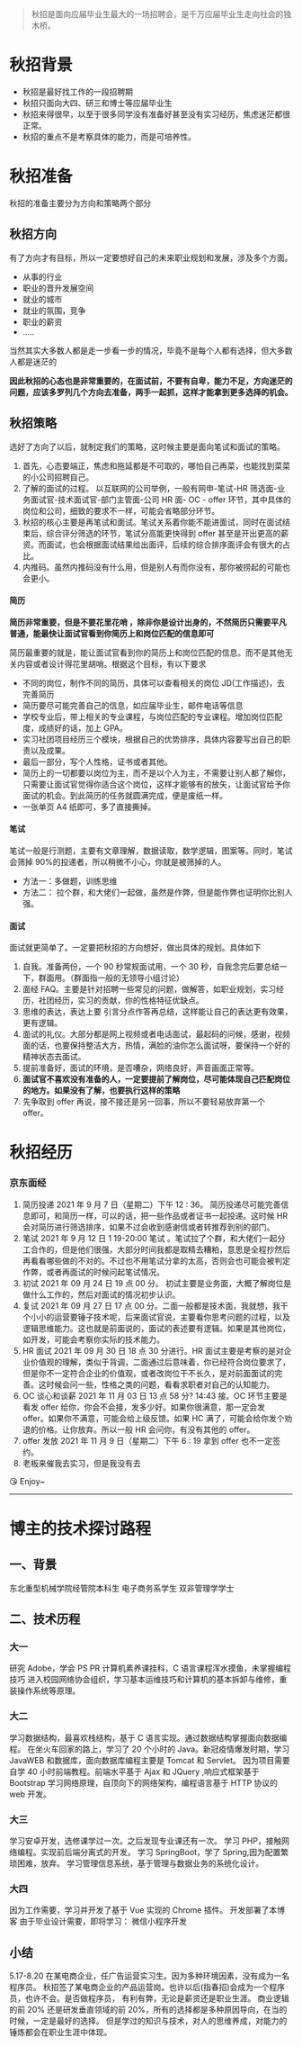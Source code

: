 > 秋招是面向应届毕业生最大的一场招聘会，是千万应届毕业生走向社会的独木桥。

# 秋招背景

- 秋招是最好找工作的一段招聘期
- 秋招只面向大四、研三和博士等应届毕业生
- 秋招来得很早，以至于很多同学没有准备好甚至没有实习经历，焦虑迷茫都很正常。
- 秋招的重点不是考察具体的能力，而是可培养性。

# 秋招准备

秋招的准备主要分为方向和策略两个部分

## 秋招方向

有了方向才有目标，所以一定要想好自己的未来职业规划和发展，涉及多个方面。

- 从事的行业
- 职业的晋升发展空间
- 就业的城市
- 就业的氛围，竞争
- 职业的薪资
- .....

当然其实大多数人都是走一步看一步的情况，毕竟不是每个人都有选择，但大多数人都是迷茫的

**因此秋招的心态也是非常重要的，在面试前，不要有自卑，能力不足，方向迷茫的问题，应该多罗列几个方向去准备，两手一起抓，这样才能拿到更多选择的机会。**

## 秋招策略

选好了方向了以后，就制定我们的策略，这时候主要是面向笔试和面试的策略。

1. 首先，心态要端正，焦虑和拖延都是不可取的，哪怕自己再菜，也能找到菜菜的小公司招聘自己。
2. 了解的面试的过程。 以互联网的公司举例，一般有网申-笔试-HR 筛选面-业务面试官-技术面试官-部门主管面-公司 HR 面- OC - offer 环节，其中具体的岗位和公司，细致的要求不一样，可能会省略部分环节。
3. 秋招的核心主要是再笔试和面试。笔试关系着你能不能进面试，同时在面试结束后，综合评分筛选的环节，笔试分高能更快得到 offer 甚至是开出更高的薪资。而面试，也会根据面试结果给出面评，后续的综合排序面评会有很大的占比。
4. 内推码。虽然内推码没有什么用，但是别人有而你没有，那你被捞起的可能也会更小。

#### 简历

**简历非常重要，但是不要花里花哨 ，除非你是设计出身的，不然简历只需要平凡普通，能最快让面试官看到你简历上和岗位匹配的信息即可**

简历最重要的就是，能让面试官看到你的简历上和岗位匹配的信息。而不是其他无关内容或者设计得花里胡哨。根据这个目标，有以下要求

- 不同的岗位，制作不同的简历，具体可以查看相关的岗位 JD(工作描述)，去完善简历
- 简历要尽可能完善自己的信息，如应届毕业生，邮件电话等信息
- 学校专业后，带上相关的专业课程，与岗位匹配的专业课程。增加岗位匹配度，成绩好的话，加上 GPA。
- 实习社团项目经历三个模块，根据自己的优势排序，具体内容要写出自己的职责以及成果。
- 最后一部分，写个人性格，证书或者其他。
- 简历上的一切都要以岗位为主，而不是以个人为主，不需要让别人都了解你，只需要让面试官觉得你适合这个岗位，这样才能够有的放矢，让面试官给予你面试的机会。到此简历的任务就圆满完成，便是废纸一样。
- 一张单页 A4 纸即可，多了直接撕掉。

#### 笔试

笔试一般是行测题，主要有文章理解，数据读取，数学逻辑，图案等。同时，笔试会筛掉 90%的投递者，所以稍微不小心，你就是被筛掉的人。

- 方法一：多做题，训练思维
- 方法二： 拉个群，和大佬们一起做，虽然是作弊，但是能作弊也证明你比别人强。

#### 面试

面试就更简单了。一定要把秋招的方向想好，做出具体的规划。具体如下

1. 自我。准备两份，一个 90 秒常规面试用，一个 30 秒，自我念完后要总结一下，群面用。（群面指一般的无领导小组讨论）
2. 面经 FAQ。主要是针对招聘一些常见的问题，做解答，如职业规划，实习经历，社团经历，实习的贡献，你的性格特征优缺点。
3. 思维的表达，表达上要 引言分点作答再总结，这样能让自己的表达更有效果，更有逻辑。
4. 面试的礼仪。大部分都是网上视频或者电话面试，最起码的问候，感谢，视频面的话，也要保持整洁大方，热情，满脸的油你怎么面试呀，要保持一个好的精神状态去面试。
5. 提前准备好，面试的环境，是否嘈杂，网络良好，声音画面正常等。
6. **面试官不喜欢没有准备的人，一定要提前了解岗位，尽可能体现自己匹配岗位的地方。如果没有了解，也要执行这样的策略**
7. 先争取到 offer 再说，接不接还是另一回事，所以不要轻易放弃第一个 offer。

# 秋招经历

### 京东面经

1. 简历投递 2021 年 9 月 7 日（星期二）下午 12 : 36。 简历投递尽可能完善信息即可，和简历一样，可以的话，把一些作品或者证书一起投递。这时候 HR 会对简历进行筛选排序，如果不过会收到感谢信或者转推荐到别的部门。
2. 笔试 2021 年 9 月 12 日 1 19-20:00 笔试 。笔试拉了个群，和大佬们一起分工合作的，但是他们很强，大部分时间我都是取精去糟粕，意思是全程抄然后再看看哪些做的不对的。不过也不用笔试分拿的太高，否则会也可能会被判定作弊，或者再面试的时候问起笔试情况。
3. 初试 2021 年 09 月 24 日 19 点 00 分。 初试主要是业务面，大概了解岗位是做什么工作的，然后对面试的情况初步认识。
4. 复试 2021 年 09 月 27 日 17 点 00 分。二面一般都是技术面，我就想，我干个小小的运营要锤子技术呢，后来面试官说，主要看你思考问题的过程，以及逻辑思维能力。这也就是前面说的，面试的表述要有逻辑。如果是其他岗位，如开发，可能会考察你实际的技术能力。
5. HR 面试 2021 年 09 月 30 日 18 点 30 分进行。HR 面试主要是考察的是对企业价值观的理解，类似于背调，二面通过后意味着，你已经符合岗位要求了，但是你不一定符合企业的价值观，或者改岗位干不长久，是对前面面试的完善。这时候会问一些，性格之类的问题，看看求职者对自己的认知能力。
6. OC 谈心和谈薪 2021 年 11 月 03 日 13 点 58 分? 14:43 接。OC 环节主要是看发 offer 给你，你会不会接，发多少好。如果你很满意，那一定会发 offer。如果你不满意，可能会给上级反馈。如果 HC 满了，可能会给你发个劝退的价格。让你放弃。所以一般 HR 会问你，有没有其他的 offer。
7. offer 发放 2021 年 11 月 9 日（星期二）下午 6 : 19 拿到 offer 也不一定签约。
8. 老板来催我去实习，但是我没有去

😘 Enjoy~

---

# 博主的技术探讨路程

## 一、背景 ​

东北重型机械学院经管院本科生
电子商务系学生
双非管理学学士

## 二、技术历程 ​

### 大一 ​

研究 Adobe，学会 PS PR
计算机素养课挂科，C 语言课程浑水摸鱼，未掌握编程技巧
进入校园网络协会组织，学习基本运维技巧和计算机的基本拆卸与维修，重装操作系统等原理。

### 大二 ​

学习数据结构，最喜欢栈结构，基于 C 语言实现。通过数据结构掌握面向数据编程。
在坐火车回家的路上，学习了 20 个小时的 Java。新冠疫情爆发时期，学习 JavaWEB 和数据库，面向数据库编程主要是 Tomcat 和 Servlet。
因为项目需要自学 40 小时前端教程。前端水平基于 Ajax 和 JQuery ,响应式框架基于 Bootstrap
学习网络原理，自顶向下的网络架构，编程语言基于 HTTP 协议的 web 开发。

### 大三 ​

学习安卓开发，选修课学过一次。之后发现专业课还有一次。
学习 PHP，接触网络编程。实现前后端分离式的开发。
学习 SpringBoot，学了 Spring,因为配置繁琐困难，放弃。
学习管理信息系统，基于管理与数据业务的系统化设计。

### 大四 ​

因为工作需要，学习并开发了基于 Vue 实现的 Chrome 插件。
开发部署了本博客
由于毕业设计需要，即将学习： 微信小程序开发

## 小结 ​

5.17-8.20 在某电商企业，任广告运营实习生。因为多种环境因素，没有成为一名程序员。
秋招签了某电商企业的产品运营岗。也许以后(指春招)会成为一个程序员，也许不会。是否做程序员， 有利有弊，无论是薪资还是职业生涯。
商业逻辑的前 20% 还是研发垂直领域的前 20%，所有的选择都是多种原因导向，在当的时候，一定是最好的选择。 但是学过的知识与技术，对人的思维养成，对能力的锤炼都会在职业生涯中体现。